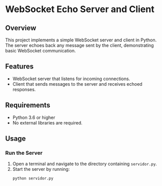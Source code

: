 # WebSocket Echo Server and Client

## Overview
This project implements a simple WebSocket server and client in Python. The server echoes back any message sent by the client, demonstrating basic WebSocket communication.

## Features
- WebSocket server that listens for incoming connections.
- Client that sends messages to the server and receives echoed responses.

## Requirements
- Python 3.6 or higher
- No external libraries are required.

## Usage

### Run the Server
1. Open a terminal and navigate to the directory containing `servidor.py`.
2. Start the server by running:
   ```bash
   python servidor.py

